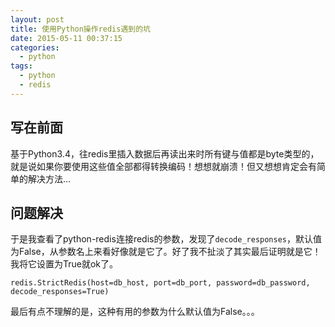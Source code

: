```yaml
---
layout: post
title: 使用Python操作redis遇到的坑
date: 2015-05-11 00:37:15
categories: 
  - python
tags: 
  - python
  - redis
---
```

## 写在前面
基于Python3.4，往redis里插入数据后再读出来时所有键与值都是byte类型的，就是说如果你要使用这些值全部都得转换编码！想想就崩溃！但又想想肯定会有简单的解决方法...

## 问题解决
于是我查看了python-redis连接redis的参数，发现了`decode_responses`，默认值为False，从参数名上来看好像就是它了。好了我不扯淡了其实最后证明就是它！我将它设置为True就ok了。
```
redis.StrictRedis(host=db_host, port=db_port, password=db_password, decode_responses=True)
```

最后有点不理解的是，这种有用的参数为什么默认值为False。。。